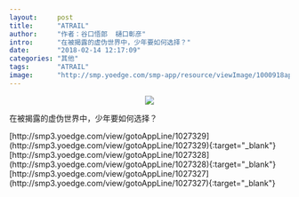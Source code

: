```yaml
---
layout:     post
title:      "ATRAIL"
author:     "作者：谷口悟郎  樋口彰彦"
intro:      "在被揭露的虚伪世界中，少年要如何选择？"
date:       "2018-02-14 12:17:09"
categories: "其他"
tags:       "ATRAIL"
image:      "http://smp.yoedge.com/smp-app/resource/viewImage/1000918appline.png"
---
```

<div style="text-align: center">
<p><img src="http://smp.yoedge.com/smp-app/resource/viewImage/1000918appline.png"/></p>
</div>
<p class="post-meta">
<span>在被揭露的虚伪世界中，少年要如何选择？</span>
</p>
[http://smp3.yoedge.com/view/gotoAppLine/1027329](http://smp3.yoedge.com/view/gotoAppLine/1027329){:target="_blank"}
[http://smp3.yoedge.com/view/gotoAppLine/1027328](http://smp3.yoedge.com/view/gotoAppLine/1027328){:target="_blank"}
[http://smp3.yoedge.com/view/gotoAppLine/1027327](http://smp3.yoedge.com/view/gotoAppLine/1027327){:target="_blank"}


